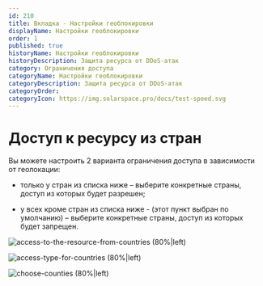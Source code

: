 ```yaml
---
id: 210
title: Вкладка - Настройки геоблокировки
displayName: Настройки геоблокировки
order: 1
published: true
historyName: Настройки геоблокировки
historyDescription: Защита ресурса от DDoS-атак
category: Ограничения доступа
categoryName: Настройки геоблокировки
categoryDescription: Защита ресурса от DDoS-атак
categoryOrder: 
categoryIcon: https://img.solarspace.pro/docs/test-speed.svg
---
```

# Доступ к ресурсу из стран

Вы можете настроить 2 варианта ограничения доступа в зависимости от геолокации:


- только у стран из списка ниже – выберите конкретные страны, доступ из которых будет разрешен;

- у всех кроме стран из списка ниже - (этот пункт выбран по умолчанию) – выберите конкретные страны, доступ из которых будет запрещен.

![access-to-the-resource-from-countries (80%|left)](https://img.solarspace.pro/docs/field-geo.jpg "Ограничение входящего трафика для стран")

![access-type-for-countries (80%|left)](https://img.solarspace.pro/docs/choose-countries-geo.jpg "Доступность входящего траифка для выбранных стран")

![choose-counties (80%|left)](https://img.solarspace.pro/docs/countries-menu-geo.jpg "Страны, которым будет разрешено или запрещено отправлять трафик")
